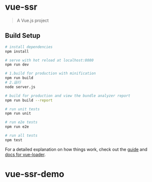 # vue-ssr

> A Vue.js project

## Build Setup

``` bash
# install dependencies
npm install

# serve with hot reload at localhost:8080
npm run dev

# 1.build for production with minification
npm run build
# 2.运行
node server.js

# build for production and view the bundle analyzer report
npm run build --report

# run unit tests
npm run unit

# run e2e tests
npm run e2e

# run all tests
npm test
```

For a detailed explanation on how things work, check out the [guide](http://vuejs-templates.github.io/webpack/) and [docs for vue-loader](http://vuejs.github.io/vue-loader).
# vue-ssr-demo

